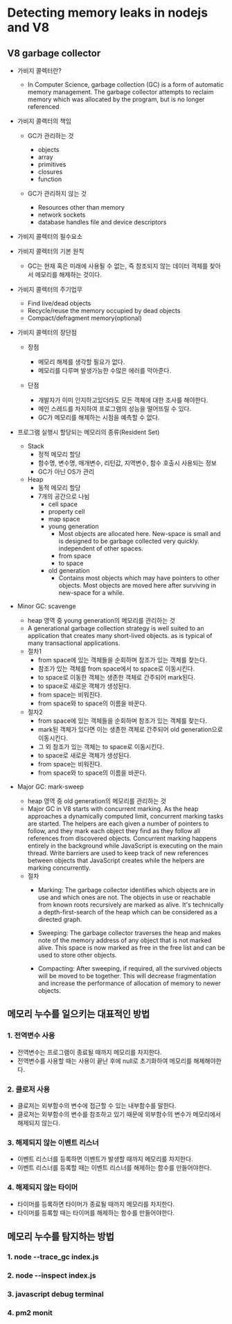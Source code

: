 # Detecting memory leaks in nodejs and V8

## V8 garbage collector

- 가비지 콜렉터란?
  - In Computer Science, garbage collection (GC) is a form of automatic memory management. The garbage collector attempts to reclaim memory which was allocated by the program, but is no longer referenced

- 가비지 콜랙터의 책임
  - GC가 관리하는 것
    - objects
    - array
    - primitives
    - closures
    - function

  - GC가 관리하지 않는 것
    - Resources other than memory
    - network sockets
    - database handles
    file and device descriptors

- 가비지 콜렉터의 필수요소

- 가비지 콜렉터의 기본 원칙
  - GC는 현재 혹은 미래에 사용될 수 없는, 즉 참조되지 않는 데이터 객체를 찾아서 메모리를 해제하는 것이다.

- 가비지 콜렉터의 주기업무
  - Find live/dead objects
  - Recycle/reuse the memory occupied by dead objects
  - Compact/defragment memory(optional)

- 가비지 콜렉터의 장단점
  - 장점
    - 메모리 해제를 생각할 필요가 없다.
    - 메모리를 다루며 발생가능한 수많은 에러를 막아준다.

  - 단점
    - 개발자가 이미 인지하고있더라도 모든 객체에 대한 조사를 해야한다.
    - 메인 스레드를 차지하여 프로그램의 성능을 떨어뜨릴 수 있다.
    - GC가 메모리를 해제하는 시점을 예측할 수 없다.

- 프로그램 실행시 할당되는 메모리의 종류(Resident Set)
  - Stack
    - 정적 메모리 할당
    - 함수명, 변수명, 매개변수, 리턴값, 지역변수, 함수 호출시 사용되는 정보
    - GC가 아닌 OS가 관리
  - Heap
    - 동적 메모리 할당
    - 7개의 공간으로 나뉨
      - cell space
      - property cell
      - map space
      - young generation
        - Most objects are allocated here. New-space is small and is designed to be garbage collected very quickly. independent of other spaces.
        - from space
        - to space
      - old generation
        - Contains most objects which may have pointers to other objects. Most objects are moved here after surviving in new-space for a while.

- Minor GC: scavenge
  - heap 영역 중 young generation의 메모리를 관리하는 것
  - A generational garbage collection strategy is well suited to an application that creates many short-lived objects. as is typical of many transactional applications.
  - 절차1
    - from space에 있는 객체들을 순회하며 참조가 있는 객체를 찾는다.
    - 참조가 있는 객체를 from space에서 to space로 이동시킨다.
    - to space로 이동한 객체는 생존한 객체로 간주되어 mark된다.
    - to space로 새로운 객체가 생성된다.
    - from space는 비워진다.
    - from space와 to space의 이름을 바꾼다.
  - 절차2
    - from space에 있는 객체들을 순회하며 참조가 있는 객체를 찾는다.
    - mark된 객체가 있다면 이는 생존한 객체로 간주되어 old generation으로 이동시킨다.
    - 그 외 참조가 있는 객체는 to space로 이동시킨다.
    - to space로 새로운 객체가 생성된다.
    - from space는 비워진다.
    - from space와 to space의 이름을 바꾼다.

- Major GC: mark-sweep
  - heap 영역 중 old generation의 메모리를 관리하는 것
  - Major GC in V8 starts with concurrent marking. As the heap approaches a dynamically computed limit, concurrent marking tasks are started. The helpers are each given a number of pointers to follow, and they mark each object they find as they follow all references from discovered objects. Concurrent marking happens entirely in the background while JavaScript is executing on the main thread. Write barriers are used to keep track of new references between objects that JavaScript creates while the helpers are marking concurrently.
  - 절차
    - Marking: The garbage collector identifies which objects are in use and which ones are not. The objects in use or reachable from known roots recursively are marked as alive. It's technically a depth-first-search of the heap which can be considered as a directed graph.

    - Sweeping: The garbage collector traverses the heap and makes note of the memory address of any object that is not marked alive. This space is now marked as free in the free list and can be used to store other objects.

    - Compacting: After sweeping, if required, all the survived objects will be moved to be together. This will decrease fragmentation and increase the performance of allocation of memory to newer objects.

## 메모리 누수를 일으키는 대표적인 방법

### 1. 전역변수 사용

- 전역변수는 프로그램이 종료될 때까지 메모리를 차지한다.
- 전역변수를 사용할 때는 사용이 끝난 후에 null로 초기화하여 메모리를 해제해야한다.

### 2. 클로저 사용

- 클로저는 외부함수의 변수에 접근할 수 있는 내부함수를 말한다.
- 클로저는 외부함수의 변수를 참조하고 있기 때문에 외부함수의 변수가 메모리에서 해제되지 않는다.

### 3. 해제되지 않는 이벤트 리스너

- 이벤트 리스너를 등록하면 이벤트가 발생할 때까지 메모리를 차지한다.
- 이벤트 리스너를 등록할 때는 이벤트 리스너를 해제하는 함수를 만들어야한다.

### 4. 해제되지 않는 타이머

- 타이머를 등록하면 타이머가 종료될 때까지 메모리를 차지한다.
- 타이머를 등록할 때는 타이머를 해제하는 함수를 만들어야한다.

## 메모리 누수를 탐지하는 방법

### 1. node --trace_gc index.js

### 2. node --inspect index.js

### 3. javascript debug terminal

### 4. pm2 monit